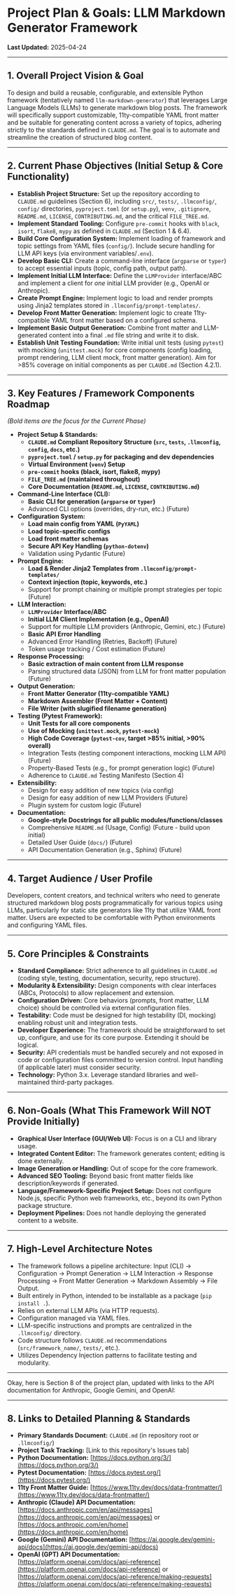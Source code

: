 # Project Plan & Goals: LLM Markdown Generator Framework

**Last Updated:** 2025-04-24

---

## 1. Overall Project Vision & Goal

To design and build a reusable, configurable, and extensible Python framework (tentatively named `llm-markdown-generator`) that leverages Large Language Models (LLMs) to generate markdown blog posts. The framework will specifically support customizable, 11ty-compatible YAML front matter and be suitable for generating content across a variety of topics, adhering strictly to the standards defined in `CLAUDE.md`. The goal is to automate and streamline the creation of structured blog content.

---

## 2. Current Phase Objectives (Initial Setup & Core Functionality)

* **Establish Project Structure:** Set up the repository according to `CLAUDE.md` guidelines (Section 6), including `src/`, `tests/`, `.llmconfig/`, `config/` directories, `pyproject.toml` (or `setup.py`), `venv`, `.gitignore`, `README.md`, `LICENSE`, `CONTRIBUTING.md`, and the critical `FILE_TREE.md`.
* **Implement Standard Tooling:** Configure `pre-commit` hooks with `black`, `isort`, `flake8`, `mypy` as defined in `CLAUDE.md` (Section 1 & 6.4).
* **Build Core Configuration System:** Implement loading of framework and topic settings from YAML files (`config/`). Include secure handling for LLM API keys (via environment variables/`.env`).
* **Develop Basic CLI:** Create a command-line interface (`argparse` or `typer`) to accept essential inputs (topic, config path, output path).
* **Implement Initial LLM Interface:** Define the `LLMProvider` interface/ABC and implement a client for *one* initial LLM provider (e.g., OpenAI or Anthropic).
* **Create Prompt Engine:** Implement logic to load and render prompts using Jinja2 templates stored in `.llmconfig/prompt-templates/`.
* **Develop Front Matter Generation:** Implement logic to create 11ty-compatible YAML front matter based on a configured schema.
* **Implement Basic Output Generation:** Combine front matter and LLM-generated content into a final `.md` file string and write it to disk.
* **Establish Unit Testing Foundation:** Write initial unit tests (using `pytest`) with mocking (`unittest.mock`) for core components (config loading, prompt rendering, LLM client mock, front matter generation). Aim for >85% coverage on initial components as per `CLAUDE.md` (Section 4.2.1).

---

## 3. Key Features / Framework Components Roadmap

*(Bold items are the focus for the Current Phase)*

* **Project Setup & Standards:**
    * **`CLAUDE.md` Compliant Repository Structure (`src`, `tests`, `.llmconfig`, `config`, `docs`, etc.)**
    * **`pyproject.toml` / `setup.py` for packaging and dev dependencies**
    * **Virtual Environment (`venv`) Setup**
    * **`pre-commit` hooks (black, isort, flake8, mypy)**
    * **`FILE_TREE.md` (maintained throughout)**
    * **Core Documentation (`README.md`, `LICENSE`, `CONTRIBUTING.md`)**
* **Command-Line Interface (CLI):**
    * **Basic CLI for generation (`argparse` or `typer`)**
    * Advanced CLI options (overrides, dry-run, etc.) (Future)
* **Configuration System:**
    * **Load main config from YAML (`PyYAML`)**
    * **Load topic-specific configs**
    * **Load front matter schemas**
    * **Secure API Key Handling (`python-dotenv`)**
    * Validation using Pydantic (Future)
* **Prompt Engine:**
    * **Load & Render Jinja2 Templates from `.llmconfig/prompt-templates/`**
    * **Context injection (topic, keywords, etc.)**
    * Support for prompt chaining or multiple prompt strategies per topic (Future)
* **LLM Interaction:**
    * **`LLMProvider` Interface/ABC**
    * **Initial LLM Client Implementation (e.g., OpenAI)**
    * Support for multiple LLM providers (Anthropic, Gemini, etc.) (Future)
    * **Basic API Error Handling**
    * Advanced Error Handling (Retries, Backoff) (Future)
    * Token usage tracking / Cost estimation (Future)
* **Response Processing:**
    * **Basic extraction of main content from LLM response**
    * Parsing structured data (JSON) from LLM for front matter population (Future)
* **Output Generation:**
    * **Front Matter Generator (11ty-compatible YAML)**
    * **Markdown Assembler (Front Matter + Content)**
    * **File Writer (with slugified filename generation)**
* **Testing (Pytest Framework):**
    * **Unit Tests for all core components**
    * **Use of Mocking (`unittest.mock`, `pytest-mock`)**
    * **High Code Coverage (`pytest-cov`, target >85% initial, >90% overall)**
    * Integration Tests (testing component interactions, mocking LLM API) (Future)
    * Property-Based Tests (e.g., for prompt generation logic) (Future)
    * Adherence to `CLAUDE.md` Testing Manifesto (Section 4)
* **Extensibility:**
    * Design for easy addition of new topics (via config)
    * Design for easy addition of new LLM Providers (Future)
    * Plugin system for custom logic (Future)
* **Documentation:**
    * **Google-style Docstrings for all public modules/functions/classes**
    * Comprehensive `README.md` (Usage, Config) (Future - build upon initial)
    * Detailed User Guide (`docs/`) (Future)
    * API Documentation Generation (e.g., Sphinx) (Future)

---

## 4. Target Audience / User Profile

Developers, content creators, and technical writers who need to generate structured markdown blog posts programmatically for various topics using LLMs, particularly for static site generators like 11ty that utilize YAML front matter. Users are expected to be comfortable with Python environments and configuring YAML files.

---

## 5. Core Principles & Constraints

* **Standard Compliance:** Strict adherence to all guidelines in `CLAUDE.md` (coding style, testing, documentation, security, repo structure).
* **Modularity & Extensibility:** Design components with clear interfaces (ABCs, Protocols) to allow replacement and extension.
* **Configuration Driven:** Core behaviors (prompts, front matter, LLM choice) should be controlled via external configuration files.
* **Testability:** Code must be designed for high testability (DI, mocking) enabling robust unit and integration tests.
* **Developer Experience:** The framework should be straightforward to set up, configure, and use for its core purpose. Extending it should be logical.
* **Security:** API credentials must be handled securely and not exposed in code or configuration files committed to version control. Input handling (if applicable later) must consider security.
* **Technology:** Python 3.x. Leverage standard libraries and well-maintained third-party packages.

---

## 6. Non-Goals (What This Framework Will NOT Provide Initially)

* **Graphical User Interface (GUI/Web UI):** Focus is on a CLI and library usage.
* **Integrated Content Editor:** The framework generates content; editing is done externally.
* **Image Generation or Handling:** Out of scope for the core framework.
* **Advanced SEO Tooling:** Beyond basic front matter fields like description/keywords if generated.
* **Language/Framework-Specific Project Setup:** Does not configure Node.js, specific Python web frameworks, etc., beyond its own Python package structure.
* **Deployment Pipelines:** Does not handle deploying the generated content to a website.

---

## 7. High-Level Architecture Notes

* The framework follows a pipeline architecture: Input (CLI) -> Configuration -> Prompt Generation -> LLM Interaction -> Response Processing -> Front Matter Generation -> Markdown Assembly -> File Output.
* Built entirely in Python, intended to be installable as a package (`pip install .`).
* Relies on external LLM APIs (via HTTP requests).
* Configuration managed via YAML files.
* LLM-specific instructions and prompts are centralized in the `.llmconfig/` directory.
* Code structure follows `CLAUDE.md` recommendations (`src/framework_name/`, `tests/`, etc.).
* Utilizes Dependency Injection patterns to facilitate testing and modularity.

---

Okay, here is Section 8 of the project plan, updated with links to the API documentation for Anthropic, Google Gemini, and OpenAI:

---

## 8. Links to Detailed Planning & Standards

* **Primary Standards Document:** `CLAUDE.md` (in repository root or `.llmconfig/`)
* **Project Task Tracking:** [Link to this repository's Issues tab]
* **Python Documentation:** [https://docs.python.org/3/](https://docs.python.org/3/)
* **Pytest Documentation:** [https://docs.pytest.org/](https://docs.pytest.org/)
* **11ty Front Matter Guide:** [https://www.11ty.dev/docs/data-frontmatter/](https://www.11ty.dev/docs/data-frontmatter/)
* **Anthropic (Claude) API Documentation:** [https://docs.anthropic.com/en/api/messages](https://docs.anthropic.com/en/api/messages) or [https://docs.anthropic.com/en/home](https://docs.anthropic.com/en/home)
* **Google (Gemini) API Documentation:** [https://ai.google.dev/gemini-api/docs](https://ai.google.dev/gemini-api/docs)
* **OpenAI (GPT) API Documentation:** [https://platform.openai.com/docs/api-reference](https://platform.openai.com/docs/api-reference) or [https://platform.openai.com/docs/api-reference/making-requests](https://platform.openai.com/docs/api-reference/making-requests)